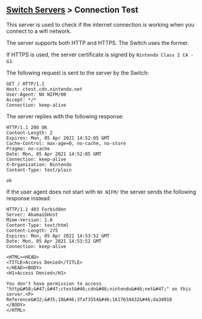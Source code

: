 [Switch Servers](Server-List#switch) > Connection Test
---

This server is used to check if the internet connection is working when you connect to a wifi network.

The server supports both HTTP and HTTPS. The Switch uses the former.

If HTTPS is used, the server certificate is signed by `Nintendo Class 2 CA - G3`.

The following request is sent to the server by the Switch:

```http
GET / HTTP/1.1
Host: ctest.cdn.nintendo.net
User-Agent: NX NIFM/00
Accept: */*
Connection: keep-alive
```

The server replies with the following response:

```http
HTTP/1.1 200 OK
Content-Length: 2
Expires: Mon, 05 Apr 2021 14:52:05 GMT
Cache-Control: max-age=0, no-cache, no-store
Pragma: no-cache
Date: Mon, 05 Apr 2021 14:52:05 GMT
Connection: keep-alive
X-Organization: Nintendo
Content-Type: text/plain

ok
```

If the user agent does not start with `NX NIFM/` the server sends the following response instead:

```http
HTTP/1.1 403 Forbidden
Server: AkamaiGHost
Mime-Version: 1.0
Content-Type: text/html
Content-Length: 275
Expires: Mon, 05 Apr 2021 14:53:52 GMT
Date: Mon, 05 Apr 2021 14:53:52 GMT
Connection: keep-alive

<HTML><HEAD>
<TITLE>Access Denied</TITLE>
</HEAD><BODY>
<H1>Access Denied</H1>
 
You don't have permission to access "http&#58;&#47;&#47;ctest&#46;cdn&#46;nintendo&#46;net&#47;" on this server.<P>
Reference&#32;&#35;18&#46;3faf3554&#46;1617634432&#46;da3d018
</BODY>
</HTML>
```